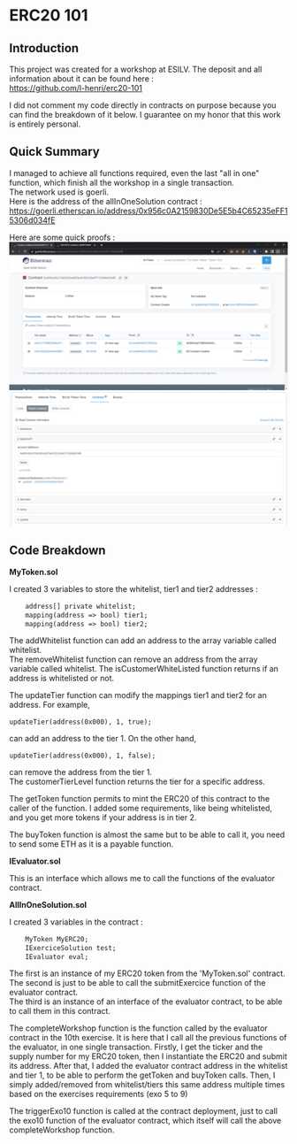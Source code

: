 # ERC20 101  
## Introduction  
This project was created for a workshop at ESILV. The deposit and all information about it can be found here :  
https://github.com/l-henri/erc20-101  

I did not comment my code directly in contracts on purpose because you can find the breakdown of it below. 
I guarantee on my honor that this work is entirely personal.  


## Quick Summary
I managed to achieve all functions required, even the last "all in one" function, which finish all the workshop in a single transaction.  
The network used is goerli.  
Here is the address of the allInOneSolution contract :    
https://goerli.etherscan.io/address/0x956c0A2159830De5E5b4C65235eFF15306d034fE    

Here are some quick proofs :
![one tx proof](images/one_tx_proof.png)  
![total points](images/number_of_points.png)  


## Code Breakdown 

**MyToken.sol**   
  
I created 3 variables to store the whitelist, tier1 and tier2 addresses :  
```
    address[] private whitelist;
    mapping(address => bool) tier1;
    mapping(address => bool) tier2;
```
The addWhitelist function can add an address to the array variable called whitelist.  
The removeWhitelist function can remove an address from the array variable called whitelist.
The isCustomerWhiteListed function returns if an address is whitelisted or not.

The updateTier function can modify the mappings tier1 and tier2 for an address. For example,  
```
updateTier(address(0x000), 1, true);
```
can add an address to the tier 1. On the other hand,
```
updateTier(address(0x000), 1, false);
```
can remove the address from the tier 1.  
The customerTierLevel function returns the tier for a specific address.

The getToken function permits to mint the ERC20 of this contract to the caller of the function.
I added some requirements, like being whitelisted, and you get more tokens if your address is in tier 2.

The buyToken function is almost the same but to be able to call it, you need to send some ETH as it is a payable function.  

**IEvaluator.sol**  
  
This is an interface which allows me to call the functions of the evaluator contract.


**AllInOneSolution.sol**  
    
I created 3 variables in the contract :  
```
    MyToken MyERC20;
    IExerciceSolution test;
    IEvaluator eval;
```
The first is an instance of my ERC20 token from the 'MyToken.sol' contract. 
The second is just to be able to call the submitExercice function of the evaluator contract.  
The third is an instance of an interface of the evaluator contract, to be able to call them in this contract.

The completeWorkshop function is the function called by the evaluator contract in the 10th exercise. It is here that I call all the previous functions of the evaluator, in one single transaction.
Firstly, I get the ticker and the supply number for my ERC20 token, then I instantiate the ERC20 and submit its address.
After that, I added the evaluator contract address in the whitelist and tier 1, to be able to perform the getToken and buyToken calls.
Then, I simply added/removed from whitelist/tiers this same address multiple times based on the exercises requirements (exo 5 to 9)

The triggerExo10 function is called at the contract deployment, just to call the exo10 function of the evaluator contract, which itself will call the above completeWorkshop function.